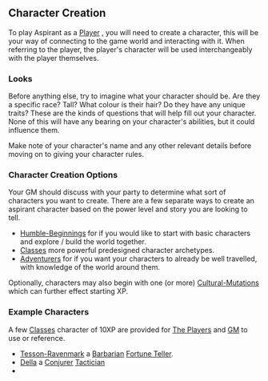 ## Character Creation
To play Aspirant as a [Player](How-To-Play#The%20Players) , you will need to create a character, this will be your way of connecting to the game world and interacting with it. When referring to the player, the player's character will be used interchangeably with the player themselves. 

### Looks
Before anything else, try to imagine what your character should be. Are they a specific race? Tall? What colour is their hair? Do they have any unique traits? These are the kinds of questions that will help fill out your character. None of this will have any bearing on your character's abilities, but it could influence them.

Make note of your character's name and any other relevant details before moving on to giving your character rules.

### Character Creation Options
Your GM should discuss with your party to determine what sort of characters you want to create. There are a few separate ways to create an aspirant character based on the power level and story you are looking to tell.

* [Humble-Beginnings](Humble-Beginnings) for if you would like to start with basic characters and explore / build the world together.
* [Classes](Classes) more powerful predesigned character archetypes.
* [Adventurers](Adventurers) for if you want your characters to already be well travelled, with knowledge of the world around them.


Optionally, characters may also begin with one (or more) [Cultural-Mutations](Cultural-Mutations) which can further effect starting XP.

### Example Characters
A few [Classes](Classes) character of 10XP are provided for [The Players](How-To-Play#The%20Players) and [GM](How-To-Play#GM) to use or reference.

* [Tesson-Ravenmark](Example-Characters/Tesson-Ravenmark) a [Barbarian](Classes#Barbarian) [Fortune Teller](Classes#Fortune%20Teller).
* [Della](Example-Characters/Della) a [Conjurer](Classes#Conjurer) [Tactician](Classes#Tactician)
* 